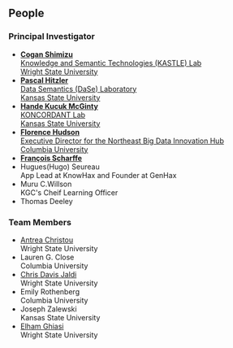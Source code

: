 ## People

### Principal Investigator
* [**Cogan Shimizu**](https://coganshimizu.com) <br /> [Knowledge and Semantic Technologies (KASTLE) Lab](https://kastle.cs.wright.edu/) <br /> [Wright State University](https://wright.edu)
* [**Pascal Hitzler**](https://pascal-hitzler.de) <br /> [Data Semantics (DaSe) Laboratory](https://daselab.org/) <br /> [Kansas State University](https://k-state.edu)
* [**Hande Kucuk McGinty**](http://handemcginty.com/) <br /> [KONCORDANT Lab](https://www.koncordantlab.com/) <br /> [Kansas State University](https://k-state.edu)
* [**Florence Hudson**](https://datascience.columbia.edu/people/florence-hudson/) <br /> [Executive Director for the Northeast Big Data Innovation Hub](https://datascience.columbia.edu/people/florence-hudson/) <br /> [Columbia University](https://www.columbia.edu)
* [**François Scharffe**](https://lechatpito.github.io/)
* Hugues(Hugo) Seureau <br /> App Lead at KnowHax and Founder at GenHax
* Muru C.Willson <br /> KGC's Cheif Learning Officer
* Thomas Deeley

### Team Members
* [Antrea Christou](https://github.com/antreac) <br /> Wright State University
* Lauren G. Close <br /> Columbia University
* [Chris Davis Jaldi](https://github.com/chrisdavisj) <br /> Wright State University
* Emily Rothenberg <br /> Columbia University
* Joseph Zalewski <br /> Kansas State University
* [Elham Ghiasi](https://github.com/Elhamghiasi) <br/> Wright State University 
